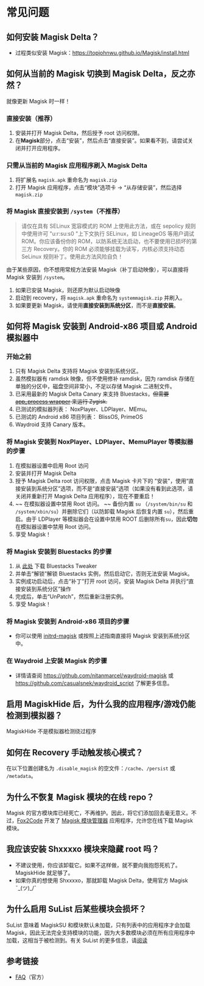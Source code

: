 # 常见问题

## 如何安装 Magisk Delta？

- 过程类似安装 Magisk：<https://topjohnwu.github.io/Magisk/install.html>

## 如何从当前的 Magisk 切换到 Magisk Delta，反之亦然？

就像更新 Magisk 时一样！

### 直接安装（推荐）

1. 安装并打开 Magisk Delta，然后授予 root 访问权限。
2. 在**Magisk**部分，点击“安装”，然后点击“直接安装”。如果看不到，请尝试关闭并打开应用程序。

### 只需从当前的 Magisk 应用程序刷入 Magisk Delta

1. 将扩展名 `magisk.apk` 重命名为 `magisk.zip`
2. 打开 Magisk 应用程序，点击“模块”选项卡 -> “从存储安装”，然后选择 `magisk.zip`

### 将 Magisk 直接安装到 `/system`（不推荐）

> 请仅在具有 SELinux 宽容模式的 ROM 上使用此方法，或在 sepolicy 规则中使用许可 "u:r:su:s0 "上下文执行 SELinux，如 LineageOS 等用户调试 ROM。你应该备份你的 ROM，以防系统无法启动，也不要使用已损坏的第三方 Recovery。你的 ROM 必须能够挂载为读写，内核必须支持动态 SeLinux 规则补丁。使用此方法风险自负！

由于某些原因，你不想用常规方法安装 Magisk（补丁启动映像），可以直接将 Magisk 安装到 `/system`。

1. 如果已安装 Magisk，则还原为默认启动映像
2. 启动到 recovery，将 `magisk.apk` 重命名为 `systemmagisk.zip` 并刷入。
3. 如果要更新 Magisk，请使用**直接安装到系统分区**，而不是**直接安装**。

## 如何将 Magisk 安装到 Android-x86 项目或 Android 模拟器中

### 开始之前

1. 只有 Magisk Delta 支持将 Magisk 安装到系统分区。
2. 虽然模拟器有 ramdisk 映像，但不使用修补 ramdisk，因为 ramdisk 存储在单独的分区中，磁盘空间非常小，不足以存储 Magisk 二进制文件。
3. 已采用最新的 Magisk Delta Canary 来支持 Bluestacks，~~但需要 [app_process wrapper](https://github.com/HuskyDG/app_process_wrapper/releases) 来运行 Zygisk.~~
4. 已测试的模拟器列表： NoxPlayer、LDPlayer、MEmu。
5. 已测试的 Android x86 项目列表： BlissOS, PrimeOS
6. Waydroid 支持 Canary 版本。

### 将 Magisk 安装到 NoxPlayer、LDPlayer、MemuPlayer 等模拟器的步骤

1. 在模拟器设置中启用 Root 访问
2. 安装并打开 Magisk Delta
3. 授予 Magisk Delta root 访问权限，点击 Magisk 卡片下的 "安装"，使用“直接安装到系统分区”选项，而不是“直接安装”选项（如果没有看到此选项，请关闭并重新打开 Magisk Delta 应用程序），现在不要重启！
4. ~~ 在模拟器设置中禁用 Root 访问。 ~~ 备份内置 `su` （`/system/bin/su` 和 `/system/xbin/su`）并删除它们（以防卸载 Magisk 后恢复内置 `su`），然后重启。由于 LDPlayer 等模拟器会在设置中禁用 ROOT 后删除所有`su`，因此**切勿**在模拟器设置中禁用 Root 访问。
5. 享受 Magisk！

### 将 Magisk 安装到 Bluestacks 的步骤

1. 从 [此处](https://bstweaker.tk/) 下载 Bluestacks Tweaker
2. 并单击“解锁”解锁 Bluestacks 实例，然后启动它，否则无法安装 Magisk。
3. 实例成功启动后，点击“补丁”打开 root 访问，安装 Magisk Delta 并执行“直接安装到系统分区”操作
4. 完成后，单击“UnPatch”，然后重新注册实例。
5. 享受 Magisk！

### 将 Magisk 安装到 Android-x86 项目的步骤

- 你可以使用 [initrd-magisk](https://github.com/HuskyDG/initrd-magisk) 或按照上述指南直接将 Magisk 安装到系统分区中。

### 在 Waydroid 上安装 Magisk 的步骤

- 详情请查阅 <https://github.com/nitanmarcel/waydroid-magisk> 或 <https://github.com/casualsnek/waydroid_script> 了解更多信息。

## 启用 MagiskHide 后，为什么我的应用程序/游戏仍能检测到模拟器？

MagiskHide 不是模拟器检测绕过程序

## 如何在 Recovery 手动触发核心模式？

在以下位置创建名为 `.disable_magisk` 的空文件：`/cache`、`/persist` 或 `/metadata`。

## 为什么不恢复 Magisk 模块的在线 repo？

Magisk 的官方模块库已经死亡，不再维护。因此，将它们添加回去毫无意义。不过，[Fox2Code](https://github.com/Fox2Code) 开发了 [Magisk 模块管理器](https://github.com/Fox2Code/FoxMagiskModuleManager) 应用程序，允许您在线下载 Magisk 模块。

## 我应该安装 Shxxxxo 模块来隐藏 root 吗？

- 不建议使用，你应该卸载它。如果不这样做，就不要向我抱怨死机了。MagiskHide 就足够了。
- 如果你真的想使用 Shxxxxo，那就卸载 Magisk Delta，使用官方 Magisk ¯\_(ツ)_/¯

## 为什么启用 SuList 后某些模块会损坏？

SuList 意味着 MagiskSU 和模块默认未加载，只有列表中的应用程序才会加载 Magisk，因此无法完全支持模块的功能，因为大多数模块必须在所有应用程序中加载，这相当于被检测到。有关 SuList 的更多信息，请[阅读](./internal-guide.html#magiskhide-sulist)

## 参考链接

- [FAQ](https://huskydg.github.io/magisk-files/docs/faq.html)（官方）

